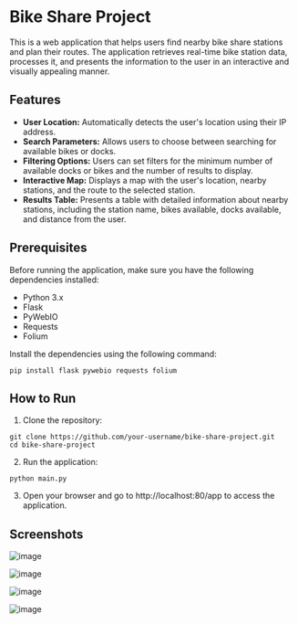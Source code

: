 # Bike Share Project

This is a web application that helps users find nearby bike share stations and plan their routes. The application retrieves real-time bike station data, processes it, and presents the information to the user in an interactive and visually appealing manner.

## Features

- **User Location:** Automatically detects the user's location using their IP address.
- **Search Parameters:** Allows users to choose between searching for available bikes or docks.
- **Filtering Options:** Users can set filters for the minimum number of available docks or bikes and the number of results to display.
- **Interactive Map:** Displays a map with the user's location, nearby stations, and the route to the selected station.
- **Results Table:** Presents a table with detailed information about nearby stations, including the station name, bikes available, docks available, and distance from the user.

## Prerequisites

Before running the application, make sure you have the following dependencies installed:

- Python 3.x
- Flask
- PyWebIO
- Requests
- Folium

Install the dependencies using the following command:

```
pip install flask pywebio requests folium
```

## How to Run

1. Clone the repository:
```
git clone https://github.com/your-username/bike-share-project.git
cd bike-share-project
```

2. Run the application:
```
python main.py
```

3. Open your browser and go to http://localhost:80/app to access the application.

## Screenshots

![image](https://github.com/vicmir/bikeshareApp/assets/79836020/f7175a45-8388-4463-88ec-0c782570b68d)

![image](https://github.com/vicmir/bikeshareApp/assets/79836020/ddcca8e3-0cfc-4e6d-86e3-bd5073c0e2a3)

![image](https://github.com/vicmir/bikeshareApp/assets/79836020/0af84c1e-1d6a-4dec-9ba9-f8506624fe8c)

![image](https://github.com/vicmir/bikeshareApp/assets/79836020/610bddc9-9002-42d8-b584-c4a6fc44644c)

